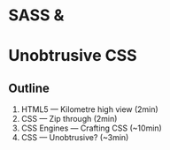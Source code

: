 

# SASS & 
# Unobtrusive CSS
## Outline

1. HTML5 &mdash; Kilometre high view (2min)
2. CSS &mdash; Zip through (2min)
3. CSS Engines &mdash; Crafting CSS (~10min)
4. CSS &mdash; Unobtrusive? (~3min)
